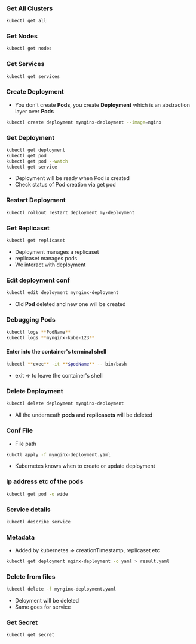 ### Get All Clusters

```sh
kubectl get all
```

### Get Nodes

```sh
kubectl get nodes
```

### Get Services

```sh
kubectl get services
```

### Create Deployment

- You don't create **Pods**, you create **Deployment** which is an abstraction layer over **Pods**

```sh
kubectl create deployment mynginx-deployment --image=nginx
```

### Get Deployment

```sh
kubectl get deployment
kubectl get pod
kubectl get pod --watch
kubectl get service
```

- Deployment will be ready when Pod is created
- Check status of Pod creation via get pod

### Restart Deployment

```sh
kubectl rollout restart deployment my-deployment
```

### Get Replicaset

```sh
kubectl get replicaset
```

- Deployment manages a replicaset
- replicaset manages pods
- We interact with deployment

### Edit deployment conf

```sh
kubectl edit deployment mynginx-deployment
```

- Old **Pod** deleted and new one will be created

### Debugging Pods

```sh
kubectl logs **PodName**
kubectl logs **mynginx-kube-123**
```

#### Enter into the container's terminal shell

```sh
kubectl **exec** -it **$podName** -- bin/bash

```

- exit => to leave the container's shell

### Delete Deployment

```sh
kubectl delete deployment mynginx-deployment
```

- All the underneath **pods** and **replicasets** will be deleted

### Conf File

- File path

```sh
kubctl apply -f mynginx-deployment.yaml
```

- Kubernetes knows when to create or update deployment

### Ip address etc of the pods

```sh
kubectl get pod -o wide
```

### Service details

```sh
kubectl describe service
```

### Metadata

- Added by kubernetes => creationTimestamp, replicaset etc

```sh
kubectl get deployment nginx-deployment -o yaml > result.yaml
```

### Delete from files

```sh
kubectl delete -f mynginx-deployment.yaml
```

- Deloyment will be deleted
- Same goes for service

### Get Secret

```sh
kubectl get secret
```

